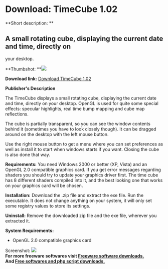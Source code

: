 # Download: TimeCube 1.02

**Short description: **

## A small rotating cube, displaying the current date and time, directly on
your desktop.

  
**Thumbshot: **![](http://www.freewarefiles.com/screenshot/timecube12.jpg)   
  
**Download link:** [Download TimeCube 1.02](http://freesoftwares.boysofts.com/TimeCube_program_45606.html)  
  

**Publisher's Description**  
  

The TimeCube displays a small rotating cube, displaying the current date and
time, directly on your desktop. OpenGL is used for quite some special effects:
specular highlights, real time bump mapping and cube map reflections.

The cube is partially transparent, so you can see the window contents behind
it (sometimes you have to look closely though). It can be dragged around on
the desktop with the left mouse button.

Use the right mouse button to get a menu where you can set preferences as well
as install it to start when windows starts if you want. Closing the cube is
also done that way.

**Requirements:** You need Windows 2000 or better (XP, Vista) and an OpenGL 2.0 compatible graphics card. If you get error messages regarding shaders you should try to update your graphics driver first. The time cube has 8 different shaders compiled into it, and the best looking one that works on your graphics card will be chosen.

**Installation:** Download the .zip file and extract the exe file. Run the executable. It does not change anything on your system, it will only set some registry values to store its settings.

**Uninstall:** Remove the downloaded zip file and the exe file, wherever you extracted it.

**System Requirements:**

  * OpenGL 2.0 compatible graphics card 

  
  
Screenshot: ![](http://www.freewarefiles.com/screenshot/timecube12.jpg)  
**For more freeware softwares visit [Freeware software downloads.](http://freesoftwares.boysofts.com/)**   
**And [Free softwares and php script downloads.](http://www.boysofts.com/)**

